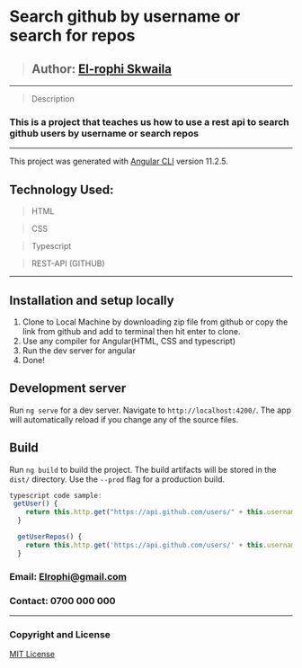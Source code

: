 # Search github by username or search for repos
>## Author: [El-rophi Skwaila](https://github.com/Elrophi/github-clone)
---

>Description
### This is a project that teaches us how to use a rest api to search github users by username or search repos
---

This project was generated with [Angular CLI](https://github.com/angular/angular-cli) version 11.2.5.

## Technology Used: 
>HTML

>CSS

>Typescript

>REST-API (GITHUB)
---

## Installation and setup locally
1. Clone to Local Machine by downloading zip file from github or copy the link from github and add to terminal then hit enter to clone.
1. Use any compiler for Angular(HTML, CSS and typescript)
1. Run the dev server for angular
1. Done!

## Development server

Run `ng serve` for a dev server. Navigate to `http://localhost:4200/`. The app will automatically reload if you change any of the source files.


## Build

Run `ng build` to build the project. The build artifacts will be stored in the `dist/` directory. Use the `--prod` flag for a production build.

```typescript
typescript code sample:
 getUser() {
    return this.http.get("https://api.github.com/users/" + this.username + "?client_id=" + this.clientId + "&client_secret=" + this.clientSecret);
  }

  getUserRepos() {
    return this.http.get('https://api.github.com/users/' + this.username + '/repos'+ "?client_id=" + this.clientId + "&client_secret=" + this.clientSecret);
  }

```
### Email: Elrophi@gmail.com
### Contact: 0700 000 000

---

### Copyright and License
[MIT License](https://github.com/Elrophi/Gif-fetch-api/blob/master/LICENSE)  
